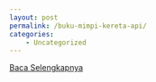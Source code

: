 ```yaml
---
layout: post
permalink: /buku-mimpi-kereta-api/
categories:
    - Uncategorized
---
```


[Baca Selengkapnya](/03)